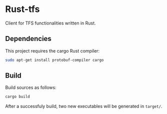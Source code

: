 # Rust-tfs

Client for TFS functionalities written in Rust.

## Dependencies

This project requires the cargo Rust compiler:

```sh
sudo apt-get install protobuf-compiler cargo
```

## Build

Build sources as follows:

```sh
cargo build
```

After a successfuly build, two new executables will be generated in `target/`.
